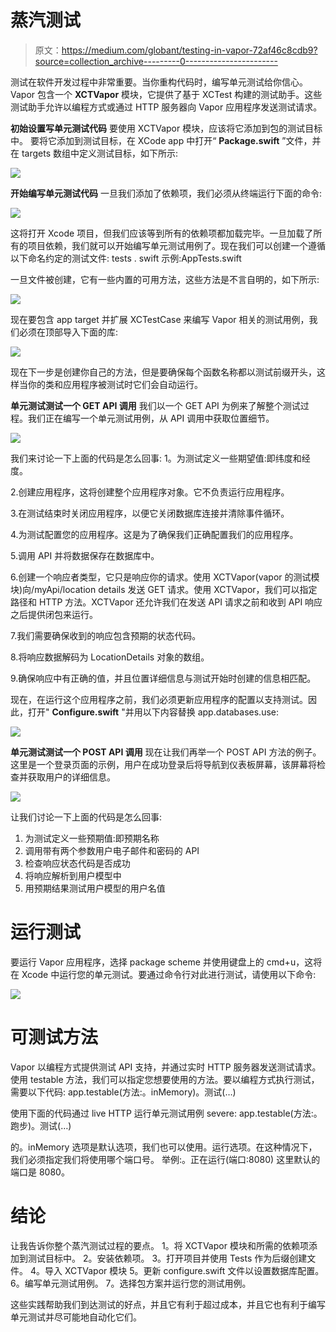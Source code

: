 # 蒸汽测试

> 原文：<https://medium.com/globant/testing-in-vapor-72af46c8cdb9?source=collection_archive---------0----------------------->

测试在软件开发过程中非常重要。当你重构代码时，编写单元测试给你信心。Vapor 包含一个 **XCTVapor** 模块，它提供了基于 XCTest 构建的测试助手。这些测试助手允许以编程方式或通过 HTTP 服务器向 Vapor 应用程序发送测试请求。

**初始设置写单元测试代码** 要使用 XCTVapor 模块，应该将它添加到包的测试目标中。
要将它添加到测试目标，在 XCode app
中打开“ **Package.swift** ”文件，并在 targets 数组中定义测试目标，如下所示:

![](img/7bb519c07dc221aec07172ddf1c719f7.png)

**开始编写单元测试代码** 一旦我们添加了依赖项，我们必须从终端运行下面的命令:

![](img/501ec57efc34e7c95b033f197343768a.png)

这将打开 Xcode 项目，但我们应该等到所有的依赖项都加载完毕。一旦加载了所有的项目依赖，我们就可以开始编写单元测试用例了。现在我们可以创建一个遵循以下命名约定的测试文件:
<FileName>tests . swift
示例:AppTests.swift

一旦文件被创建，它有一些内置的可用方法，这些方法是不言自明的，如下所示:

![](img/4971b5ba762045e9aa425f444c99df89.png)

现在要包含 app target 并扩展 XCTestCase 来编写 Vapor 相关的测试用例，我们必须在顶部导入下面的库:

![](img/6acbaed1dd43b521cb4eb39c9b73ef91.png)

现在下一步是创建你自己的方法，但是要确保每个函数名称都以测试前缀开头，这样当你的类和应用程序被测试时它们会自动运行。

**单元测试测试一个 GET API 调用** 我们以一个 GET API 为例来了解整个测试过程。我们正在编写一个单元测试用例，从 API 调用中获取位置细节。

![](img/bef2a15684c2a41fc21d3a6afe315ca2.png)

我们来讨论一下上面的代码是怎么回事:
1。为测试定义一些期望值:即纬度和经度。

2.创建应用程序，这将创建整个应用程序对象。它不负责运行应用程序。

3.在测试结束时关闭应用程序，以便它关闭数据库连接并清除事件循环。

4.为测试配置您的应用程序。这是为了确保我们正确配置我们的应用程序。

5.调用 API 并将数据保存在数据库中。

6.创建一个响应者类型，它只是响应你的请求。使用 XCTVapor(vapor 的测试模块)向/myApi/location details 发送 GET 请求。使用 XCTVapor，我们可以指定路径和 HTTP 方法。XCTVapor 还允许我们在发送 API 请求之前和收到 API 响应之后提供闭包来运行。

7.我们需要确保收到的响应包含预期的状态代码。

8.将响应数据解码为 LocationDetails 对象的数组。

9.确保响应中有正确的值，并且位置详细信息与测试开始时创建的信息相匹配。

现在，在运行这个应用程序之前，我们必须更新应用程序的配置以支持测试。因此，打开" **Configure.swift** "并用以下内容替换 app.databases.use:

![](img/4e7f3aa662febe540e4537192d65bee8.png)

**单元测试测试一个 POST API 调用** 现在让我们再举一个 POST API 方法的例子。这里是一个登录页面的示例，用户在成功登录后将导航到仪表板屏幕，该屏幕将检查并获取用户的详细信息。

![](img/405c5d4589be99969ad8753e6885bd89.png)

让我们讨论一下上面的代码是怎么回事:

1.  为测试定义一些预期值:即预期名称
2.  调用带有两个参数用户电子邮件和密码的 API
3.  检查响应状态代码是否成功
4.  将响应解析到用户模型中
5.  用预期结果测试用户模型的用户名值

# 运行测试

要运行 Vapor 应用程序，选择 package scheme 并使用键盘上的 cmd+u，这将在 Xcode 中运行您的单元测试。要通过命令行对此进行测试，请使用以下命令:

![](img/dfbbc8da56dd3b2e92690f374166ee47.png)

# 可测试方法

Vapor 以编程方式提供测试 API 支持，并通过实时 HTTP 服务器发送测试请求。使用 testable 方法，我们可以指定您想要使用的方法。要以编程方式执行测试，需要以下代码:
app.testable(方法:。inMemory)。测试(…)

使用下面的代码通过 live HTTP 运行单元测试用例 severe:
app.testable(方法:。跑步)。测试(…)

的。inMemory 选项是默认选项，我们也可以使用。运行选项。在这种情况下，我们必须指定我们将使用哪个端口号。
举例:。正在运行(端口:8080)
这里默认的端口是 8080。

# 结论

让我告诉你整个蒸汽测试过程的要点。
1。将 XCTVapor 模块和所需的依赖项添加到测试目标中。
2。安装依赖项。
3。打开项目并使用 Tests 作为后缀创建文件。
4。导入 XCTVapor 模块
5。更新 configure.swift 文件以设置数据库配置。
6。编写单元测试用例。
7。选择包方案并运行您的测试用例。

这些实践帮助我们到达测试的好点，并且它有利于超过成本，并且它也有利于编写单元测试并尽可能地自动化它们。